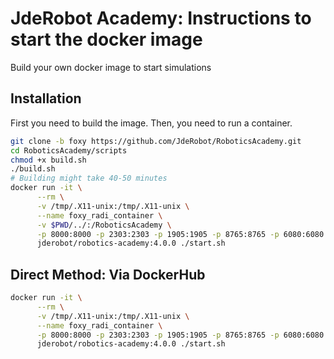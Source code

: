 # JdeRobot Academy: Instructions to start the docker image

Build your own docker image to start simulations

## Installation

First you need to build the image. Then, you need to run a container.

```sh
git clone -b foxy https://github.com/JdeRobot/RoboticsAcademy.git
cd RoboticsAcademy/scripts
chmod +x build.sh
./build.sh
# Building might take 40-50 minutes
docker run -it \
      --rm \
      -v /tmp/.X11-unix:/tmp/.X11-unix \
      --name foxy_radi_container \
      -v $PWD/../:/RoboticsAcademy \
      -p 8000:8000 -p 2303:2303 -p 1905:1905 -p 8765:8765 -p 6080:6080 -p 1108:1108 \
      jderobot/robotics-academy:4.0.0 ./start.sh
```

## Direct Method: Via DockerHub
```sh
docker run -it \
      --rm \
      -v /tmp/.X11-unix:/tmp/.X11-unix \
      --name foxy_radi_container \
      -p 8000:8000 -p 2303:2303 -p 1905:1905 -p 8765:8765 -p 6080:6080 -p 1108:1108 \
      jderobot/robotics-academy:4.0.0 ./start.sh
```
